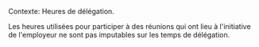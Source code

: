 Contexte: Heures de délégation.

Les heures utilisées pour participer à des réunions qui ont lieu à l'initiative de l'employeur ne sont pas imputables sur les temps de délégation.